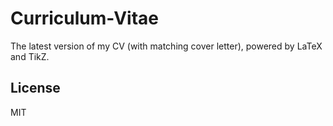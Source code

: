 # Curriculum-Vitae
The latest version of my CV (with matching cover letter), powered by LaTeX and TikZ.

## License
MIT

